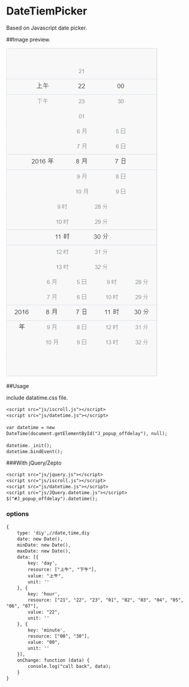 # DateTiemPicker

Based on Javascript date picker.



##Image preview.


![demo.gif](screenshot/demo.gif)



##Usage

include datatime.css file.

	<script src="js/iscroll.js"></script>
	<script src="js/datetime.js"></script>

 	var datetime = new DateTime(document.getElementById("J_popup_offdelay"), null);

    datetime._init();
    datetime.bindEvent();



###With jQuery/Zepto


	<script src="js/jquery.js"></script>
	<script src="js/iscroll.js"></script>
	<script src="js/datetime.js"></script>
	<script src="js/JQuery.datetime.js"></script>
	$("#J_popup_offdelay").datetime();


### options

	{
        type: 'diy',//date,time,diy
        date: new Date(),
        minDate: new Date(),
        maxDate: new Date(),
        data: [{
            key: 'day',
            resource: ["上午", "下午"],
            value: "上午",
            unit: ''
        }, {
            key: 'hour',
            resource: ["21", "22", "23", "01", "02", "03", "04", "05", "06", "07"],
            value: "22",
            unit: ''
        }, {
            key: 'minute',
            resource: ["00", "30"],
            value: "00",
            unit: ''
        }],
        onChange: function (data) {
            console.log("call back", data);
        }
    }